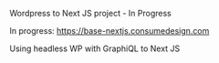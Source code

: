 Wordpress to Next JS project - In Progress

In progress:
https://base-nextjs.consumedesign.com

Using headless WP with GraphiQL to Next JS